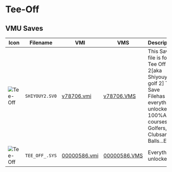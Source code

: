 # Tee-Off

## VMU Saves

| Icon | Filename | VMI | VMS | Description |
|------|----------|-----|-----|-------------|
| ![Tee-Off](../icons/SHIYOUY2.SV0.GIF) | `SHIYOUY2.SV0` | [v78706.vmi](v78706.vmi) | [v78706.VMS](v78706.VMS) | This Save file is for Tee Off 2[aka Shiyouyo golf 2] This Save Filehas everything unlocked 100%All courses, All Golfers, All Clubsand Balls...Enjoy 
| ![Tee-Off](../icons/TEE_OFF_.SYS.GIF) | `TEE_OFF_.SYS` | [00000586.vmi](00000586.vmi) | [00000586.VMS](00000586.VMS) | Everything unlocked. 
